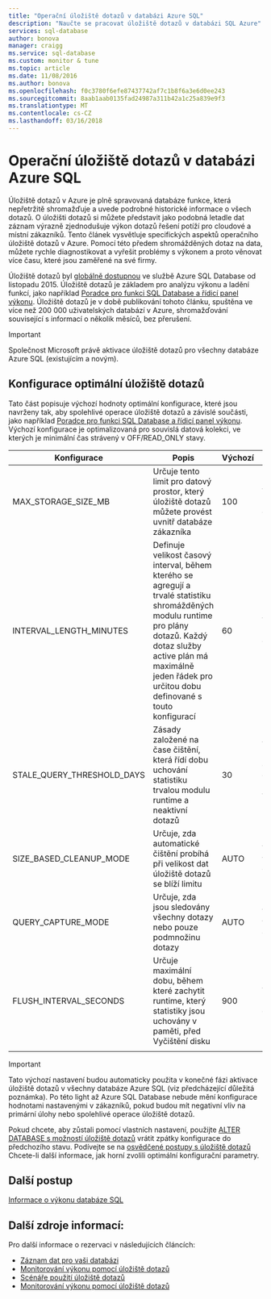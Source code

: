 ```yaml
---
title: "Operační úložiště dotazů v databázi Azure SQL"
description: "Naučte se pracovat úložiště dotazů v databázi SQL Azure"
services: sql-database
author: bonova
manager: craigg
ms.service: sql-database
ms.custom: monitor & tune
ms.topic: article
ms.date: 11/08/2016
ms.author: bonova
ms.openlocfilehash: f0c3780f6efe87437742af7c1b8f6a3e6d0ee243
ms.sourcegitcommit: 8aab1aab0135fad24987a311b42a1c25a839e9f3
ms.translationtype: MT
ms.contentlocale: cs-CZ
ms.lasthandoff: 03/16/2018
---
```

# <a name="operating-the-query-store-in-azure-sql-database"></a>Operační úložiště dotazů v databázi Azure SQL
Úložiště dotazů v Azure je plně spravovaná databáze funkce, která nepřetržitě shromažďuje a uvede podrobné historické informace o všech dotazů. O úložišti dotazů si můžete představit jako podobná letadle dat záznam výrazně zjednodušuje výkon dotazů řešení potíží pro cloudové a místní zákazníků. Tento článek vysvětluje specifických aspektů operačního úložiště dotazů v Azure. Pomocí této předem shromážděných dotaz na data, můžete rychle diagnostikovat a vyřešit problémy s výkonem a proto věnovat více času, které jsou zaměřené na své firmy. 

Úložiště dotazů byl [globálně dostupnou](https://azure.microsoft.com/updates/general-availability-azure-sql-database-query-store/) ve službě Azure SQL Database od listopadu 2015. Úložiště dotazů je základem pro analýzu výkonu a ladění funkcí, jako například [Poradce pro funkci SQL Database a řídicí panel výkonu](https://azure.microsoft.com/updates/sqldatabaseadvisorga/). Úložiště dotazů je v době publikování tohoto článku, spuštěna ve více než 200 000 uživatelských databází v Azure, shromažďování související s informací o několik měsíců, bez přerušení.

> [!IMPORTANT]
> Společnost Microsoft právě aktivace úložiště dotazů pro všechny databáze Azure SQL (existujícím a novým). 
> 
> 

## <a name="optimal-query-store-configuration"></a>Konfigurace optimální úložiště dotazů
Tato část popisuje výchozí hodnoty optimální konfigurace, které jsou navrženy tak, aby spolehlivé operace úložiště dotazů a závislé součásti, jako například [Poradce pro funkci SQL Database a řídicí panel výkonu](https://azure.microsoft.com/updates/sqldatabaseadvisorga/). Výchozí konfigurace je optimalizovaná pro souvislá datová kolekci, ve kterých je minimální čas strávený v OFF/READ_ONLY stavy.

| Konfigurace | Popis | Výchozí | Poznámka |
| --- | --- | --- | --- |
| MAX_STORAGE_SIZE_MB |Určuje tento limit pro datový prostor, který úložiště dotazů můžete provést uvnitř databáze zákazníka |100 |Vynutí nové databáze |
| INTERVAL_LENGTH_MINUTES |Definuje velikost časový interval, během kterého se agregují a trvalé statistiku shromážděných modulu runtime pro plány dotazů. Každý dotaz služby active plán má maximálně jeden řádek pro určitou dobu definované s touto konfigurací |60 |Vynutí nové databáze |
| STALE_QUERY_THRESHOLD_DAYS |Zásady založené na čase čištění, která řídí dobu uchování statistiku trvalou modulu runtime a neaktivní dotazů |30 |Vynucování nové databáze a databáze s předchozí výchozí (367) |
| SIZE_BASED_CLEANUP_MODE |Určuje, zda automatické čištění probíhá při velikost dat úložiště dotazů se blíží limitu |AUTO |Vynutit pro všechny databáze |
| QUERY_CAPTURE_MODE |Určuje, zda jsou sledovány všechny dotazy nebo pouze podmnožinu dotazy |AUTO |Vynutit pro všechny databáze |
| FLUSH_INTERVAL_SECONDS |Určuje maximální dobu, během které zachytit runtime, který statistiky jsou uchovány v paměti, před Vyčištění disku |900 |Vynutí nové databáze |
|  | | | |

> [!IMPORTANT]
> Tato výchozí nastavení budou automaticky použita v konečné fázi aktivace úložiště dotazů v všechny databáze Azure SQL (viz předcházející důležitá poznámka). Po této light až Azure SQL Database nebude mění konfigurace hodnotami nastavenými v zákazníků, pokud budou mít negativní vliv na primární úlohy nebo spolehlivé operace úložiště dotazů.
> 
> 

Pokud chcete, aby zůstali pomocí vlastních nastavení, použijte [ALTER DATABASE s možností úložiště dotazů](https://msdn.microsoft.com/library/bb522682.aspx) vrátit zpátky konfigurace do předchozího stavu. Podívejte se na [osvědčené postupy s úložiště dotazů](https://msdn.microsoft.com/library/mt604821.aspx) Chcete-li další informace, jak horní zvolili optimální konfigurační parametry.

## <a name="next-steps"></a>Další postup
[Informace o výkonu databáze SQL](sql-database-performance.md)

## <a name="additional-resources"></a>Další zdroje informací:
Pro další informace o rezervaci v následujících článcích:

* [Záznam dat pro vaši databázi](https://azure.microsoft.com/blog/query-store-a-flight-data-recorder-for-your-database) 
* [Monitorování výkonu pomocí úložiště dotazů](https://msdn.microsoft.com/library/dn817826.aspx)
* [Scénáře použití úložiště dotazů](https://msdn.microsoft.com/library/mt614796.aspx)
* [Monitorování výkonu pomocí úložiště dotazů](https://msdn.microsoft.com/library/dn817826.aspx) 


